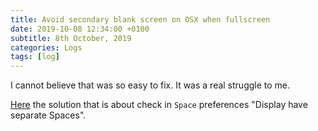 ```yaml
---
title: Avoid secondary blank screen on OSX when fullscreen
date: 2019-10-08 12:34:00 +0100
subtitle: 8th October, 2019
categories: Logs
tags: [log]
---
```


I cannot believe that was so easy to fix. It was a real struggle to me.

[Here](https://www.macworld.com/article/3056641/how-to-avoid-a-blank-second-display-when-using-full-screen-mode-in-an-os-x-app.html) the solution that is about  check in `Space` preferences "Display have separate Spaces".
